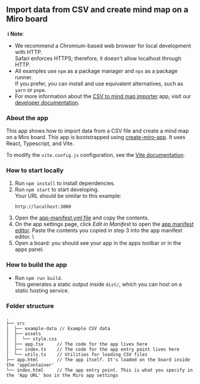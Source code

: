 ## Import data from CSV and create mind map on a Miro board

**&nbsp;ℹ&nbsp;Note**:

- We recommend a Chromium-based web browser for local development with HTTP. \
  Safari enforces HTTPS; therefore, it doesn't allow localhost through HTTP.
- All examples use `npm` as a package manager and `npx` as a package runner. \
  If you prefer, you can install and use equivalent alternatives, such as `yarn` or `pnpm`.
- For more information about the [CSV to mind map importer](https://developers.miro.com/docs/create-mind-map-from-csv) app, visit our [developer documentation](https://developers.miro.com).

### About the app

This app shows how to import data from a CSV file and create a mind map on a Miro board.
This app is bootstrapped using [create-miro-app](https://www.npmjs.com/package/create-miro-app). It uses React, Typescript, and Vite.

To modify the `vite.config.js` configuration, see the [Vite documentation](https://vitejs.dev/guide/).

### How to start locally

1. Run `npm install` to install dependencies.
2. Run `npm start` to start developing. \
   Your URL should be similar to this example:
   ```
   http://localhost:3000
   ```
3. Open the [app-manifest.yml file](https://github.com/miroapp/app-examples/blob/mindmap-app-updates/examples/csv-to-mindmap-importer/app-manifest.yml) and copy the contents. 
4. On the app settings page, click *Edit in Manifest* to open the [app manifest editor](https://developers.miro.com/docs/manually-create-an-app#step-2-configure-your-app-in-miro). Paste the contents you copied in step 3 into the app manifest editor. \
5. Open a board: you should see your app in the apps toolbar or in the apps panel.

### How to build the app

- Run `npm run build`. \
  This generates a static output inside `dist/`, which you can host on a static hosting service.

### Folder structure

```
.
├── src
|  ├── example-data // Example CSV data 
│  ├── assets
│  │  └── style.css
│  ├── app.tsx     // The code for the app lives here
│  ├── index.ts    // The code for the app entry point lives here
│  └── utils.ts    // Utilities for loading CSV files
├── app.html       // The app itself. It's loaded on the board inside the 'appContainer'
└── index.html     // The app entry point. This is what you specify in the 'App URL' box in the Miro app settings
```
